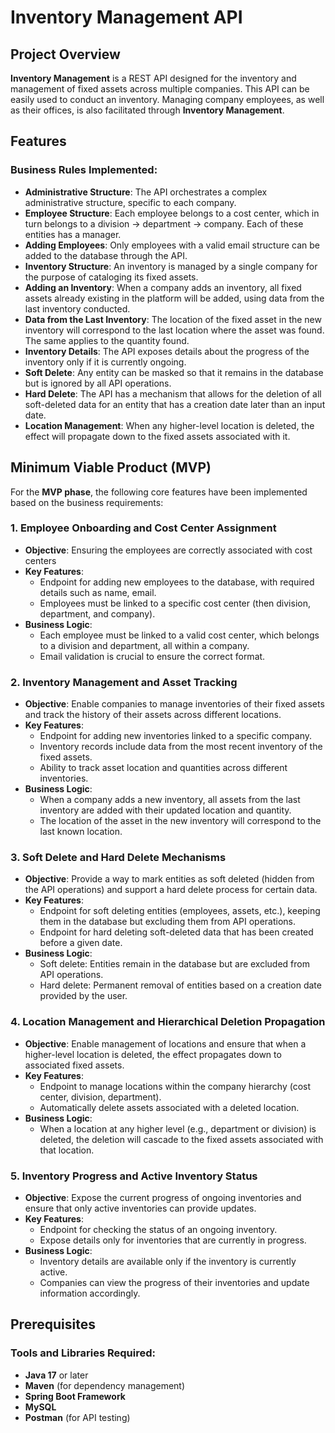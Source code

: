 # Inventory Management API

## Project Overview

**Inventory Management** is a REST API designed for the inventory and management of fixed assets across multiple companies. This API can be easily used to conduct an inventory. Managing company employees, as well as their offices, is also facilitated through **Inventory Management**.

## Features

### Business Rules Implemented:

- **Administrative Structure**: The API orchestrates a complex administrative structure, specific to each company.
- **Employee Structure**: Each employee belongs to a cost center, which in turn belongs to a division -> department -> company. Each of these entities has a manager.
- **Adding Employees**: Only employees with a valid email structure can be added to the database through the API.
- **Inventory Structure**: An inventory is managed by a single company for the purpose of cataloging its fixed assets.
- **Adding an Inventory**: When a company adds an inventory, all fixed assets already existing in the platform will be added, using data from the last inventory conducted.
- **Data from the Last Inventory**: The location of the fixed asset in the new inventory will correspond to the last location where the asset was found. The same applies to the quantity found.
- **Inventory Details**: The API exposes details about the progress of the inventory only if it is currently ongoing.
- **Soft Delete**: Any entity can be masked so that it remains in the database but is ignored by all API operations.
- **Hard Delete**: The API has a mechanism that allows for the deletion of all soft-deleted data for an entity that has a creation date later than an input date.
- **Location Management**: When any higher-level location is deleted, the effect will propagate down to the fixed assets associated with it.
## Minimum Viable Product (MVP)

For the **MVP phase**, the following core features have been implemented based on the business requirements:
### 1. Employee Onboarding and Cost Center Assignment

- **Objective**: Ensuring the employees are correctly associated with cost centers
- **Key Features**:
    - Endpoint for adding new employees to the database, with required details such as name, email.
    - Employees must be linked to a specific cost center (then division, department, and company).
- **Business Logic**:
    - Each employee must be linked to a valid cost center, which belongs to a division and department, all within a company.
    - Email validation is crucial to ensure the correct format.
### 2. Inventory Management and Asset Tracking

- **Objective**: Enable companies to manage inventories of their fixed assets and track the history of their assets across different locations.
- **Key Features**:
    - Endpoint for adding new inventories linked to a specific company.
    - Inventory records include data from the most recent inventory of the fixed assets.
    - Ability to track asset location and quantities across different inventories.
- **Business Logic**:
    - When a company adds a new inventory, all assets from the last inventory are added with their updated location and quantity.
    - The location of the asset in the new inventory will correspond to the last known location.

### 3. Soft Delete and Hard Delete Mechanisms

- **Objective**: Provide a way to mark entities as soft deleted (hidden from the API operations) and support a hard delete process for certain data.
- **Key Features**:
    - Endpoint for soft deleting entities (employees, assets, etc.), keeping them in the database but excluding them from API operations.
    - Endpoint for hard deleting soft-deleted data that has been created before a given date.
- **Business Logic**:
    - Soft delete: Entities remain in the database but are excluded from API operations.
    - Hard delete: Permanent removal of entities based on a creation date provided by the user.

### 4. Location Management and Hierarchical Deletion Propagation

- **Objective**: Enable management of locations and ensure that when a higher-level location is deleted, the effect propagates down to associated fixed assets.
- **Key Features**:
    - Endpoint to manage locations within the company hierarchy (cost center, division, department).
    - Automatically delete assets associated with a deleted location.
- **Business Logic**:
    - When a location at any higher level (e.g., department or division) is deleted, the deletion will cascade to the fixed assets associated with that location.

### 5. Inventory Progress and Active Inventory Status

- **Objective**: Expose the current progress of ongoing inventories and ensure that only active inventories can provide updates.
- **Key Features**:
    - Endpoint for checking the status of an ongoing inventory.
    - Expose details only for inventories that are currently in progress.
- **Business Logic**:
    - Inventory details are available only if the inventory is currently active.
    - Companies can view the progress of their inventories and update information accordingly.

## Prerequisites

### Tools and Libraries Required:
- **Java 17** or later
- **Maven** (for dependency management)
- **Spring Boot Framework**
- **MySQL**
- **Postman** (for API testing)
